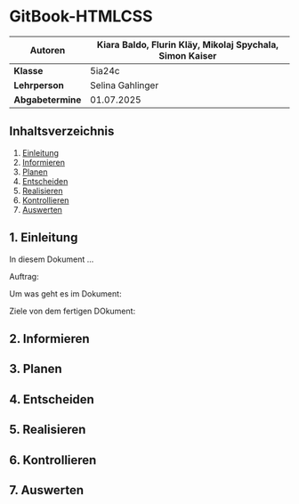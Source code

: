 # GitBook-HTMLCSS

| **Autoren**                      | Kiara Baldo, Flurin Kläy, Mikolaj Spychala, Simon Kaiser |
|----------------------------------|-----------------------------------------------------------|
| **Klasse**                       | 5ia24c                                                    |
| **Lehrperson**                   | Selina Gahlinger                                          |
| **Abgabetermine**                | 01.07.2025                                                |

## Inhaltsverzeichnis

1. [Einleitung](#1-einleitung)
2. [Informieren](#2-informieren) 
3. [Planen](#3-planen)  
4. [Entscheiden](#4-entscheiden)  
5. [Realisieren](#5-realisieren)  
6. [Kontrollieren](#6-kontrollieren)  
7. [Auswerten](#7-auswerten)

 
## 1. Einleitung

In diesem Dokument ...

Auftrag:

Um was geht es im Dokument:

Ziele von dem fertigen DOkument:

## 2. Informieren
## 3. Planen
## 4. Entscheiden
## 5. Realisieren
## 6. Kontrollieren
## 7. Auswerten



 

 
